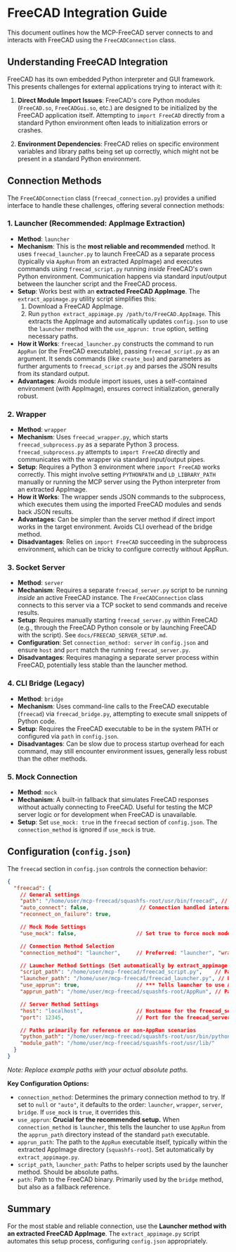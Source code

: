 # FreeCAD Integration Guide

This document outlines how the MCP-FreeCAD server connects to and interacts with FreeCAD using the `FreeCADConnection` class.

## Understanding FreeCAD Integration

FreeCAD has its own embedded Python interpreter and GUI framework. This presents challenges for external applications trying to interact with it:

1.  **Direct Module Import Issues**: FreeCAD's core Python modules (`FreeCAD.so`, `FreeCADGui.so`, etc.) are designed to be initialized by the FreeCAD application itself. Attempting to `import FreeCAD` directly from a standard Python environment often leads to initialization errors or crashes.

2.  **Environment Dependencies**: FreeCAD relies on specific environment variables and library paths being set up correctly, which might not be present in a standard Python environment.

## Connection Methods

The `FreeCADConnection` class (`freecad_connection.py`) provides a unified interface to handle these challenges, offering several connection methods:

### 1. Launcher (Recommended: AppImage Extraction)

- **Method**: `launcher`
- **Mechanism**: This is the **most reliable and recommended** method. It uses `freecad_launcher.py` to launch FreeCAD as a separate process (typically via `AppRun` from an extracted AppImage) and executes commands using `freecad_script.py` running *inside* FreeCAD's own Python environment. Communication happens via standard input/output between the launcher script and the FreeCAD process.
- **Setup**: Works best with an **extracted FreeCAD AppImage**. The `extract_appimage.py` utility script simplifies this:
    1.  Download a FreeCAD AppImage.
    2.  Run `python extract_appimage.py /path/to/FreeCAD.AppImage`. This extracts the AppImage and automatically updates `config.json` to use the `launcher` method with the `use_apprun: true` option, setting necessary paths.
- **How it Works**: `freecad_launcher.py` constructs the command to run `AppRun` (or the FreeCAD executable), passing `freecad_script.py` as an argument. It sends commands (like `create_box`) and parameters as further arguments to `freecad_script.py` and parses the JSON results from its standard output.
- **Advantages**: Avoids module import issues, uses a self-contained environment (with AppImage), ensures correct initialization, generally robust.

### 2. Wrapper

- **Method**: `wrapper`
- **Mechanism**: Uses `freecad_wrapper.py`, which starts `freecad_subprocess.py` as a separate Python 3 process. `freecad_subprocess.py` attempts to `import FreeCAD` directly and communicates with the wrapper via standard input/output pipes.
- **Setup**: Requires a Python 3 environment where `import FreeCAD` works correctly. This might involve setting `PYTHONPATH` and `LD_LIBRARY_PATH` manually or running the MCP server using the Python interpreter from an extracted AppImage.
- **How it Works**: The wrapper sends JSON commands to the subprocess, which executes them using the imported FreeCAD modules and sends back JSON results.
- **Advantages**: Can be simpler than the server method if direct import works in the target environment. Avoids CLI overhead of the bridge method.
- **Disadvantages**: Relies on `import FreeCAD` succeeding in the subprocess environment, which can be tricky to configure correctly without AppRun.

### 3. Socket Server

- **Method**: `server`
- **Mechanism**: Requires a separate `freecad_server.py` script to be running *inside* an active FreeCAD instance. The `FreeCADConnection` class connects to this server via a TCP socket to send commands and receive results.
- **Setup**: Requires manually starting `freecad_server.py` within FreeCAD (e.g., through the FreeCAD Python console or by launching FreeCAD with the script). See `docs/FREECAD_SERVER_SETUP.md`.
- **Configuration**: Set `connection_method: server` in `config.json` and ensure `host` and `port` match the running `freecad_server.py`.
- **Disadvantages**: Requires managing a separate server process within FreeCAD, potentially less stable than the launcher method.

### 4. CLI Bridge (Legacy)

- **Method**: `bridge`
- **Mechanism**: Uses command-line calls to the FreeCAD executable (`freecad`) via `freecad_bridge.py`, attempting to execute small snippets of Python code.
- **Setup**: Requires the FreeCAD executable to be in the system PATH or configured via `path` in `config.json`.
- **Disadvantages**: Can be slow due to process startup overhead for each command, may still encounter environment issues, generally less robust than the other methods.

### 5. Mock Connection

- **Method**: `mock`
- **Mechanism**: A built-in fallback that simulates FreeCAD responses without actually connecting to FreeCAD. Useful for testing the MCP server logic or for development when FreeCAD is unavailable.
- **Setup**: Set `use_mock: true` in the `freecad` section of `config.json`. The `connection_method` is ignored if `use_mock` is true.

## Configuration (`config.json`)

The `freecad` section in `config.json` controls the connection behavior:

```json
{
  "freecad": {
    // General settings
    "path": "/home/user/mcp-freecad/squashfs-root/usr/bin/freecad", // Path to FreeCAD binary (used by bridge, fallback for launcher)
    "auto_connect": false,                // Connection handled internally by MCP server
    "reconnect_on_failure": true,

    // Mock Mode Settings
    "use_mock": false,                   // Set true to force mock mode, overrides connection_method

    // Connection Method Selection
    "connection_method": "launcher",     // Preferred: "launcher", "wrapper", "server", "bridge", or "auto" (null also means auto)

    // Launcher Method Settings (Set automatically by extract_appimage.py)
    "script_path": "/home/user/mcp-freecad/freecad_script.py",    // Path to the script run by the launcher
    "launcher_path": "/home/user/mcp-freecad/freecad_launcher.py", // Path to the launcher helper
    "use_apprun": true,                  // *** Tells launcher to use AppRun ***
    "apprun_path": "/home/user/mcp-freecad/squashfs-root/AppRun", // Path to AppRun (usually in squashfs-root)

    // Server Method Settings
    "host": "localhost",                 // Hostname for the freecad_server.py
    "port": 12345,                       // Port for the freecad_server.py

    // Paths primarily for reference or non-AppRun scenarios
    "python_path": "/home/user/mcp-freecad/squashfs-root/usr/bin/python",
    "module_path": "/home/user/mcp-freecad/squashfs-root/usr/lib/"
  }
}
```
*Note: Replace example paths with your actual absolute paths.*

**Key Configuration Options:**

-   `connection_method`: Determines the primary connection method to try. If set to `null` or `"auto"`, it defaults to the order: `launcher`, `wrapper`, `server`, `bridge`. If `use_mock` is `true`, it overrides this.
-   `use_apprun`: **Crucial for the recommended setup.** When `connection_method` is `launcher`, this tells the launcher to use `AppRun` from the `apprun_path` directory instead of the standard `path` executable.
-   `apprun_path`: The path to the `AppRun` executable itself, typically within the extracted AppImage directory (`squashfs-root`). Set automatically by `extract_appimage.py`.
-   `script_path`, `launcher_path`: Paths to helper scripts used by the launcher method. Should be absolute paths.
-   `path`: Path to the FreeCAD binary. Primarily used by the `bridge` method, but also as a fallback reference.

## Summary

For the most stable and reliable connection, use the **Launcher method with an extracted FreeCAD AppImage**. The `extract_appimage.py` script automates this setup process, configuring `config.json` appropriately. 
